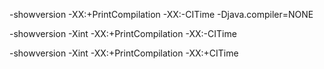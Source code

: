  -showversion -XX:+PrintCompilation -XX:-CITime -Djava.compiler=NONE
 
 -showversion -Xint -XX:+PrintCompilation -XX:-CITime
 
 -showversion -Xint -XX:+PrintCompilation -XX:+CITime